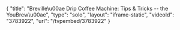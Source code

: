 {
    "title": "Breville\u00ae Drip Coffee Machine: Tips & Tricks -- the YouBrew\u00ae",
    "type": "solo",
    "layout": "iframe-static",
    "videoId": "3783922",
    "url": "\/tvpembed\/3783922"
}